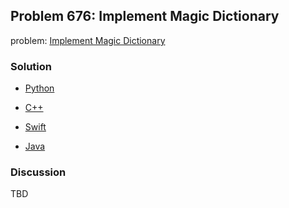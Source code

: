 ## Problem 676: Implement Magic Dictionary

problem: [Implement Magic Dictionary](https://leetcode.com/problems/implement-magic-dictionary/)

### Solution

- [Python](../python/problem676.py)

- [C++](../cpp/problem676.cpp)

- [Swift](../swift/problem676.swift)

- [Java](../java/problem676.java)

### Discussion

TBD

